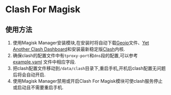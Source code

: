 # Clash For Magisk

## 使用方法

1. 使用Magisk Manager安装模块,在安装时将自动下载[Geoip](https://github.com/Hackl0us/GeoIP2-CN)文件、[Yet Another Clash Dashboard](https://github.com/haishanh/yacd)和安装最新稳定版[Clash](https://github.com/Dreamacro/clash)内核.
2. 确保clash的配置文件中有`tproxy-port`和`dns`段的配置,可以参考[example.yaml](./example.yaml)
文件中相应字段.
3. 把clash配置文件移动到`/data/clash`目录下,重启手机,开机后clash配置无问题后将会自动开启.
4. 使用Magisk Manager禁用或开启Clash For Magisk模块可使clash服务停止或启动且不需要重启手机.
